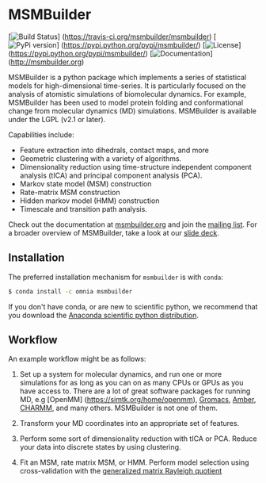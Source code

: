MSMBuilder
==========

[![Build Status](https://travis-ci.org/msmbuilder/msmbuilder.svg?branch=master)] (https://travis-ci.org/msmbuilder/msmbuilder)
[![PyPi version](https://badge.fury.io/py/msmbuilder.svg)]                       (https://pypi.python.org/pypi/msmbuilder/)
[![License](https://img.shields.io/badge/license-LGPLv2.1+-red.svg?style=flat)]  (https://pypi.python.org/pypi/msmbuilder/)
[![Documentation](https://img.shields.io/badge/docs-latest-blue.svg?style=flat)] (http://msmbuilder.org)

MSMBuilder is a python package which implements a series of statistical
models for high-dimensional time-series. It is particularly focused on the
analysis of atomistic simulations of biomolecular dynamics. For example,
MSMBuilder has been used to model protein folding and conformational change
from molecular dynamics (MD) simulations. MSMBuilder is available under the
LGPL (v2.1 or later).

Capabilities include:

- Feature extraction into dihedrals, contact maps, and more
- Geometric clustering with a variety of algorithms.
- Dimensionality reduction using time-structure independent component
  analysis (tICA) and principal component analysis (PCA).
- Markov state model (MSM) construction
- Rate-matrix MSM construction
- Hidden markov model (HMM) construction
- Timescale and transition path analysis.

Check out the documentation at [msmbuilder.org](http://msmbuilder.org) and
join the [mailing list](https://mailman.stanford.edu/mailman/listinfo/msmbuilder-user).
For a broader overview of MSMBuilder, take a look at our [slide deck](http://rawgit.com/msmbuilder/talk/master/index.html).

Installation
------------

The preferred installation mechanism for `msmbuilder` is with `conda`:

```bash
$ conda install -c omnia msmbuilder
```

If you don't have conda, or are new to scientific python, we recommend that
you download the [Anaconda scientific python distribution](https://store.continuum.io/cshop/anaconda/).


Workflow
--------

An example workflow might be as follows:

1. Set up a system for molecular dynamics, and run one or more simulations
   for as long as you can on as many CPUs or GPUs as you have access to.
   There are a lot of great software packages for running MD, e.g [OpenMM]
   (https://simtk.org/home/openmm), [Gromacs](http://www.gromacs.org/),
   [Amber](http://ambermd.org/), [CHARMM](http://www.charmm.org/), and
   many others. MSMBuilder is not one of them.

2. Transform your MD coordinates into an appropriate set of features.

3. Perform some sort of dimensionality reduction with tICA or PCA.
   Reduce your data into discrete states by using clustering.

4. Fit an MSM, rate matrix MSM, or HMM. Perform model selection using
   cross-validation with the [generalized matrix Rayleigh quotient](http://arxiv.org/abs/1407.8083)
